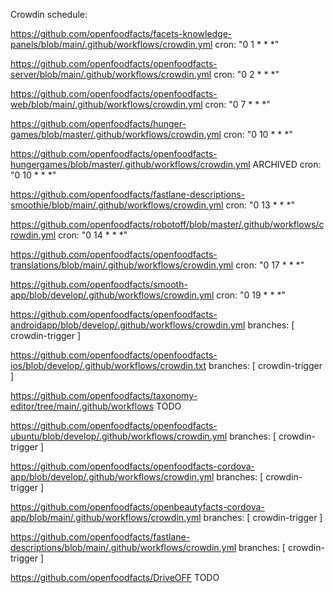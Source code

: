 Crowdin schedule:

https://github.com/openfoodfacts/facets-knowledge-panels/blob/main/.github/workflows/crowdin.yml
cron: "0 1 * * *"

https://github.com/openfoodfacts/openfoodfacts-server/blob/main/.github/workflows/crowdin.yml
cron: "0 2 * * *"

https://github.com/openfoodfacts/openfoodfacts-web/blob/main/.github/workflows/crowdin.yml
cron: "0 7 * * *"

https://github.com/openfoodfacts/hunger-games/blob/master/.github/workflows/crowdin.yml
cron: "0 10 * * *"

https://github.com/openfoodfacts/openfoodfacts-hungergames/blob/master/.github/workflows/crowdin.yml
ARCHIVED cron: "0 10 * * *"

https://github.com/openfoodfacts/fastlane-descriptions-smoothie/blob/main/.github/workflows/crowdin.yml
cron: "0 13 * * *"

https://github.com/openfoodfacts/robotoff/blob/master/.github/workflows/crowdin.yml
cron: "0 14 * * *"

https://github.com/openfoodfacts/openfoodfacts-translations/blob/main/.github/workflows/crowdin.yml
cron: "0 17 * * *"

https://github.com/openfoodfacts/smooth-app/blob/develop/.github/workflows/crowdin.yml
cron: "0 19 * * *"

https://github.com/openfoodfacts/openfoodfacts-androidapp/blob/develop/.github/workflows/crowdin.yml
branches: [ crowdin-trigger ]

https://github.com/openfoodfacts/openfoodfacts-ios/blob/develop/.github/workflows/crowdin.txt
branches: [ crowdin-trigger ]

https://github.com/openfoodfacts/taxonomy-editor/tree/main/.github/workflows
TODO

https://github.com/openfoodfacts/openfoodfacts-ubuntu/blob/develop/.github/workflows/crowdin.yml
branches: [ crowdin-trigger ]

https://github.com/openfoodfacts/openfoodfacts-cordova-app/blob/develop/.github/workflows/crowdin.yml
branches: [ crowdin-trigger ]

https://github.com/openfoodfacts/openbeautyfacts-cordova-app/blob/main/.github/workflows/crowdin.yml
branches: [ crowdin-trigger ]

https://github.com/openfoodfacts/fastlane-descriptions/blob/main/.github/workflows/crowdin.yml
branches: [ crowdin-trigger ]


https://github.com/openfoodfacts/DriveOFF
TODO
